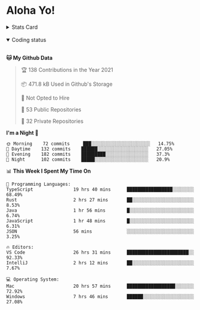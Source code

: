 # Aloha Yo!

<details>
<summary>Stats Card</summary>
 
[![Anurag's github stats](https://github-readme-stats.vercel.app/api?username=GarfieldZHU&show_icons=true&theme=tokyonight)](https://github.com/anuraghazra/github-readme-stats)
 
</details>

<br/>

<details open>

<summary>Coding status</summary>

<br/>

<!--START_SECTION:waka-->
**🐱 My Github Data** 

> 🏆 138 Contributions in the Year 2021
 > 
> 📦 471.8 kB Used in Github's Storage 
 > 
> 🚫 Not Opted to Hire
 > 
> 📜 53 Public Repositories 
 > 
> 🔑 32 Private Repositories  
 > 
**I'm a Night 🦉** 

```text
🌞 Morning    72 commits     ███░░░░░░░░░░░░░░░░░░░░░░   14.75% 
🌆 Daytime    132 commits    ██████░░░░░░░░░░░░░░░░░░░   27.05% 
🌃 Evening    182 commits    █████████░░░░░░░░░░░░░░░░   37.3% 
🌙 Night      102 commits    █████░░░░░░░░░░░░░░░░░░░░   20.9%

```


📊 **This Week I Spent My Time On** 

```text
💬 Programming Languages: 
TypeScript               19 hrs 40 mins      █████████████████░░░░░░░░   68.49% 
Rust                     2 hrs 27 mins       ██░░░░░░░░░░░░░░░░░░░░░░░   8.53% 
Java                     1 hr 56 mins        █░░░░░░░░░░░░░░░░░░░░░░░░   6.74% 
JavaScript               1 hr 48 mins        █░░░░░░░░░░░░░░░░░░░░░░░░   6.31% 
JSON                     56 mins             ░░░░░░░░░░░░░░░░░░░░░░░░░   3.25%

🔥 Editors: 
VS Code                  26 hrs 31 mins      ███████████████████████░░   92.33% 
IntelliJ                 2 hrs 12 mins       ██░░░░░░░░░░░░░░░░░░░░░░░   7.67%

💻 Operating System: 
Mac                      20 hrs 57 mins      ██████████████████░░░░░░░   72.92% 
Windows                  7 hrs 46 mins       ██████░░░░░░░░░░░░░░░░░░░   27.08%

```


<!--END_SECTION:waka-->

</details>
